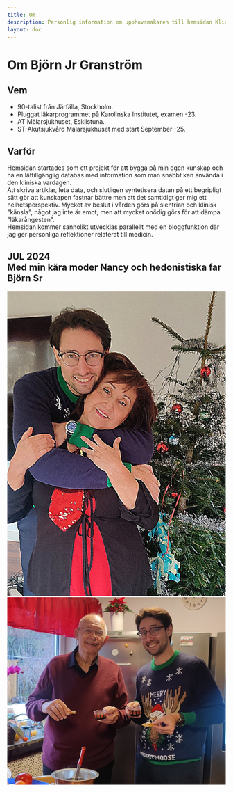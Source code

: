 ```yaml
---
title: Om
description: Personlig information om upphovsmakaren till hemsidan Klinikstatus
layout: doc
---
```


# Om Björn Jr Granström

## <gr>Vem</gr>
* 90-talist från Järfälla, Stockholm. 
* Pluggat läkarprogrammet på Karolinska Institutet, examen -23.  
* AT Mälarsjukhuset, Eskilstuna.  
* ST-Akutsjukvård Mälarsjukhuset med start September -25.

## <gr>Varför</gr>
Hemsidan startades som ett projekt för att bygga på min egen kunskap och ha en lättillgänglig databas med information som man snabbt kan använda i den kliniska vardagen.  
Att skriva artiklar, leta data, och slutligen syntetisera datan på ett begripligt sätt gör att kunskapen fastnar bättre men att det samtidigt ger mig ett helhetsperspektiv. Mycket av beslut i vården görs på slentrian och klinisk "känsla", något jag inte är emot, men att mycket onödig görs för att dämpa "läkarångesten".  
Hemsidan kommer sannolikt utvecklas parallellt med en bloggfunktion där jag ger personliga reflektioner relaterat till medicin.

## <re>JUL 2024 <br>Med min kära moder Nancy och  hedonistiska far Björn Sr</re></br>
![](jul-mamma.jpg)
![](jul-pappa.jpg)